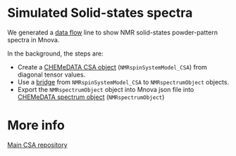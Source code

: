 # Simulated Solid-states spectra

We generated a [data flow](https://chemedata.github.io/solidStateNMRCSA-reader/html/toolsDemo.html) line to show NMR solid-states powder-pattern spectra in Mnova.

In the background, the steps are:

- Create a [CHEMeDATA CSA object](https://chemedata.github.io/solidStateNMRCSA-reader/) (`NMRspinSystemModel_CSA`) from diagonal tensor values.
- Use a [bridge](https://chemedata.github.io/solidStateNMRCSA-reader/) from `NMRspinSystemModel_CSA` to `NMRspectrumObject` objects.
- Export the `NMRspectrumObject` object into Mnova json file into [CHEMeDATA spectrum object](https://chemedata.github.io/solidStateNMRCSA-reader/html/toolsDemo.html) (`NMRspectrumObject`)
# More info

[Main CSA repository](https://chemedata.github.io/solidStateNMRCSA-reader/)
